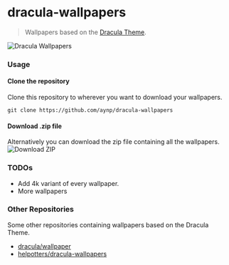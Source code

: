

# dracula-wallpapers
> Wallpapers based on the [Dracula Theme](https://draculatheme.com/).

![Dracula Wallpapers](https://i.imgur.com/cRfMz2I.png)
### Usage
#### Clone the repository
Clone this repository to wherever you want to download your wallpapers.
```git 
git clone https://github.com/aynp/dracula-wallpapers
```

#### Download .zip file
Alternatively you can download the zip file containing all the wallpapers.
![Download ZIP](https://i.imgur.com/yJ6W76i.png)

### TODOs
- Add 4k variant of every wallpaper.
- More wallpapers


### Other Repositories 
Some other repositories containing wallpapers based on the Dracula Theme.
- [dracula/wallpaper](https://github.com/dracula/wallpaper)
- [helpotters/dracula-wallpapers](https://github.com/helpotters/dracula-wallpapers)
